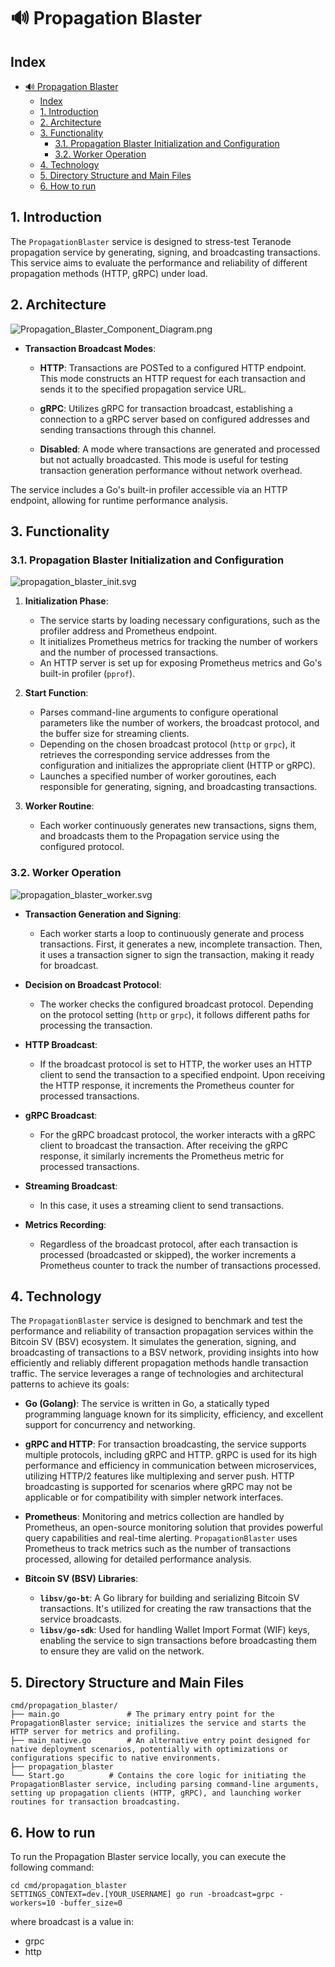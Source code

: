 #  🔊 Propagation Blaster

## Index


- [🔊 Propagation Blaster](#-propagation-blaster)
    - [Index](#index)
  - [1. Introduction](#1-introduction)
  - [2. Architecture](#2-architecture)
  - [3. Functionality](#3-functionality)
    - [3.1. Propagation Blaster Initialization and Configuration](#31-propagation-blaster-initialization-and-configuration)
    - [3.2. Worker Operation](#32-worker-operation)
  - [4. Technology](#4-technology)
  - [5. Directory Structure and Main Files](#5-directory-structure-and-main-files)
  - [6. How to run](#6-how-to-run)


## 1. Introduction

The `PropagationBlaster` service is designed to stress-test Teranode propagation service by generating, signing, and broadcasting transactions. This service aims to evaluate the performance and reliability of different propagation methods (HTTP, gRPC) under load.


## 2. Architecture

![Propagation_Blaster_Component_Diagram.png](img%2FPropagation_Blaster_Component_Diagram.png)

- **Transaction Broadcast Modes**:

    - **HTTP**: Transactions are POSTed to a configured HTTP endpoint. This mode constructs an HTTP request for each transaction and sends it to the specified propagation service URL.

    - **gRPC**: Utilizes gRPC for transaction broadcast, establishing a connection to a gRPC server based on configured addresses and sending transactions through this channel.

    - **Disabled**: A mode where transactions are generated and processed but not actually broadcasted. This mode is useful for testing transaction generation performance without network overhead.

The service includes a Go's built-in profiler accessible via an HTTP endpoint, allowing for runtime performance analysis.

## 3. Functionality

### 3.1. Propagation Blaster Initialization and Configuration

![propagation_blaster_init.svg](img%2Fplantuml%2Fpropagation_blaster_init.svg)

1. **Initialization Phase**:

    - The service starts by loading necessary configurations, such as the profiler address and Prometheus endpoint.
    - It initializes Prometheus metrics for tracking the number of workers and the number of processed transactions.
    - An HTTP server is set up for exposing Prometheus metrics and Go's built-in profiler (`pprof`).

2. **Start Function**:

    - Parses command-line arguments to configure operational parameters like the number of workers, the broadcast protocol, and the buffer size for streaming clients.
    - Depending on the chosen broadcast protocol (`http` or `grpc`), it retrieves the corresponding service addresses from the configuration and initializes the appropriate client (HTTP or gRPC).
    - Launches a specified number of worker goroutines, each responsible for generating, signing, and broadcasting transactions.

3. **Worker Routine**:

    - Each worker continuously generates new transactions, signs them, and broadcasts them to the Propagation service using the configured protocol.

### 3.2. Worker Operation

![propagation_blaster_worker.svg](img%2Fplantuml%2Fpropagation_blaster_worker.svg)


- **Transaction Generation and Signing**:

    - Each worker starts a loop to continuously generate and process transactions. First, it generates a new, incomplete transaction. Then, it uses a transaction signer to sign the transaction, making it ready for broadcast.

- **Decision on Broadcast Protocol**:

    - The worker checks the configured broadcast protocol. Depending on the protocol setting (`http` or `grpc`), it follows different paths for processing the transaction.

- **HTTP Broadcast**:

    - If the broadcast protocol is set to HTTP, the worker uses an HTTP client to send the transaction to a specified endpoint. Upon receiving the HTTP response, it increments the Prometheus counter for processed transactions.

- **gRPC Broadcast**:

    - For the gRPC broadcast protocol, the worker interacts with a gRPC client to broadcast the transaction. After receiving the gRPC response, it similarly increments the Prometheus metric for processed transactions.

- **Streaming Broadcast**:

    - In this case, it uses a streaming client to send transactions.

- **Metrics Recording**:

    - Regardless of the broadcast protocol, after each transaction is processed (broadcasted or skipped), the worker increments a Prometheus counter to track the number of transactions processed.


## 4. Technology

The `PropagationBlaster` service is designed to benchmark and test the performance and reliability of transaction propagation services within the Bitcoin SV (BSV) ecosystem. It simulates the generation, signing, and broadcasting of transactions to a BSV network, providing insights into how efficiently and reliably different propagation methods handle transaction traffic. The service leverages a range of technologies and architectural patterns to achieve its goals:


- **Go (Golang)**: The service is written in Go, a statically typed programming language known for its simplicity, efficiency, and excellent support for concurrency and networking.

- **gRPC and HTTP**: For transaction broadcasting, the service supports multiple protocols, including gRPC and HTTP. gRPC is used for its high performance and efficiency in communication between microservices, utilizing HTTP/2 features like multiplexing and server push. HTTP broadcasting is supported for scenarios where gRPC may not be applicable or for compatibility with simpler network interfaces.

- **Prometheus**: Monitoring and metrics collection are handled by Prometheus, an open-source monitoring solution that provides powerful query capabilities and real-time alerting. `PropagationBlaster` uses Prometheus to track metrics such as the number of transactions processed, allowing for detailed performance analysis.

- **Bitcoin SV (BSV) Libraries**:

    - **`libsv/go-bt`**: A Go library for building and serializing Bitcoin SV transactions. It's utilized for creating the raw transactions that the service broadcasts.
    - **`libsv/go-sdk`**: Used for handling Wallet Import Format (WIF) keys, enabling the service to sign transactions before broadcasting them to ensure they are valid on the network.

## 5. Directory Structure and Main Files

```
cmd/propagation_blaster/
├── main.go               # The primary entry point for the PropagationBlaster service; initializes the service and starts the HTTP server for metrics and profiling.
├── main_native.go        # An alternative entry point designed for native deployment scenarios, potentially with optimizations or configurations specific to native environments.
├── propagation_blaster
└── Start.go          # Contains the core logic for initiating the PropagationBlaster service, including parsing command-line arguments, setting up propagation clients (HTTP, gRPC), and launching worker routines for transaction broadcasting.
```

## 6. How to run

To run the Propagation Blaster service locally, you can execute the following command:

```shell
cd cmd/propagation_blaster
SETTINGS_CONTEXT=dev.[YOUR_USERNAME] go run -broadcast=grpc -workers=10 -buffer_size=0
```

where broadcast is a value in:

* grpc
* http
